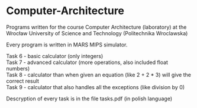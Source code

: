 # Computer-Architecture
Programs written for the course Computer Architecture (laboratory) at the Wrocław University of Science and Technology (Politechnika Wroclawska)

Every program is written in MARS MIPS simulator.

Task 6 - basic calculator (only integers) <br/>
Task 7 - advanced calculator (more operations, also included float numbers) <br/>
Task 8 - calculator than when given an equation (like 2 + 2 * 3) will give the correct result <br/>
Task 9 - calculator that also handles all the exceptions (like division by 0)

Descryption of every task is in the file tasks.pdf (in polish language)
